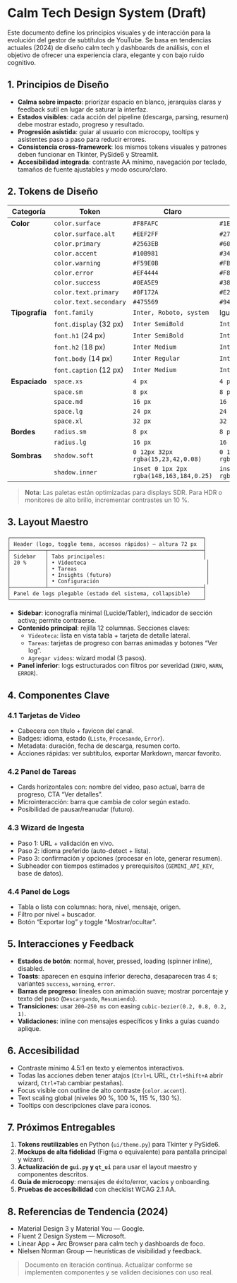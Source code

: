 # Calm Tech Design System (Draft)

Este documento define los principios visuales y de interacción para la evolución del gestor de subtítulos de YouTube. Se basa en tendencias actuales (2024) de diseño calm tech y dashboards de análisis, con el objetivo de ofrecer una experiencia clara, elegante y con bajo ruido cognitivo.

## 1. Principios de Diseño

- **Calma sobre impacto**: priorizar espacio en blanco, jerarquías claras y feedback sutil en lugar de saturar la interfaz.
- **Estados visibles**: cada acción del pipeline (descarga, parsing, resumen) debe mostrar estado, progreso y resultado.
- **Progresión asistida**: guiar al usuario con microcopy, tooltips y asistentes paso a paso para reducir errores.
- **Consistencia cross-framework**: los mismos tokens visuales y patrones deben funcionar en Tkinter, PySide6 y Streamlit.
- **Accesibilidad integrada**: contraste AA mínimo, navegación por teclado, tamaños de fuente ajustables y modo oscuro/claro.

## 2. Tokens de Diseño

| Categoría     | Token                     | Claro          | Oscuro         |
|---------------|---------------------------|----------------|----------------|
| **Color**     | `color.surface`           | `#F8FAFC`      | `#1E293B`      |
|               | `color.surface.alt`       | `#EEF2FF`      | `#27364D`      |
|               | `color.primary`           | `#2563EB`      | `#60A5FA`      |
|               | `color.accent`            | `#10B981`      | `#34D399`      |
|               | `color.warning`           | `#F59E0B`      | `#FBBF24`      |
|               | `color.error`             | `#EF4444`      | `#F87171`      |
|               | `color.success`           | `#0EA5E9`      | `#38BDF8`      |
|               | `color.text.primary`      | `#0F172A`      | `#E2E8F0`      |
|               | `color.text.secondary`    | `#475569`      | `#94A3B8`      |
| **Tipografía**| `font.family`             | `Inter, Roboto, system` | Igual |
|               | `font.display` (32 px)    | `Inter SemiBold` | `Inter SemiBold` |
|               | `font.h1` (24 px)         | `Inter SemiBold` | `Inter SemiBold` |
|               | `font.h2` (18 px)         | `Inter Medium` | `Inter Medium` |
|               | `font.body` (14 px)       | `Inter Regular` | `Inter Regular` |
|               | `font.caption` (12 px)    | `Inter Medium` | `Inter Medium` |
| **Espaciado** | `space.xs`                | `4 px`         | `4 px`         |
|               | `space.sm`                | `8 px`         | `8 px`         |
|               | `space.md`                | `16 px`        | `16 px`        |
|               | `space.lg`                | `24 px`        | `24 px`        |
|               | `space.xl`                | `32 px`        | `32 px`        |
| **Bordes**    | `radius.sm`               | `8 px`         | `8 px`         |
|               | `radius.lg`               | `16 px`        | `16 px`        |
| **Sombras**   | `shadow.soft`             | `0 12px 32px rgba(15,23,42,0.08)` | `0 12px 32px rgba(15,23,42,0.35)` |
|               | `shadow.inner`            | `inset 0 1px 2px rgba(148,163,184,0.25)` | `inset 0 1px 2px rgba(148,163,184,0.35)` |

> **Nota**: Las paletas están optimizadas para displays SDR. Para HDR o monitores de alto brillo, incrementar contrastes un 10 %.

## 3. Layout Maestro

```
┌─────────────────────────────────────────────────────────────┐
│ Header (logo, toggle tema, accesos rápidos) — altura 72 px  │
├───────────┬─────────────────────────────────────────────────┤
│ Sidebar   │ Tabs principales:                               │
│ 20 %      │ • Videoteca                                      │
│           │ • Tareas                                         │
│           │ • Insights (futuro)                              │
│           │ • Configuración                                  │
├───────────┴─────────────────────────────────────────────────┤
│ Panel de logs plegable (estado del sistema, collapsible)    │
└─────────────────────────────────────────────────────────────┘
```

- **Sidebar**: iconografía minimal (Lucide/Tabler), indicador de sección activa; permite contraerse.
- **Contenido principal**: rejilla 12 columnas. Secciones claves:
  - `Videoteca`: lista en vista tabla + tarjeta de detalle lateral.
  - `Tareas`: tarjetas de progreso con barras animadas y botones “Ver log”.
  - `Agregar videos`: wizard modal (3 pasos).
- **Panel inferior**: logs estructurados con filtros por severidad (`INFO`, `WARN`, `ERROR`).

## 4. Componentes Clave

### 4.1 Tarjetas de Video
- Cabecera con título + favicon del canal.
- Badges: idioma, estado (`Listo`, `Procesando`, `Error`).
- Metadata: duración, fecha de descarga, resumen corto.
- Acciones rápidas: ver subtítulos, exportar Markdown, marcar favorito.

### 4.2 Panel de Tareas
- Cards horizontales con: nombre del video, paso actual, barra de progreso, CTA “Ver detalles”.
- Microinteracción: barra que cambia de color según estado.
- Posibilidad de pausar/reanudar (futuro).

### 4.3 Wizard de Ingesta
- Paso 1: URL + validación en vivo.
- Paso 2: idioma preferido (auto-detect + lista).
- Paso 3: confirmación y opciones (procesar en lote, generar resumen).
- Subheader con tiempos estimados y prerequisitos (`GEMINI_API_KEY`, base de datos).

### 4.4 Panel de Logs
- Tabla o lista con columnas: hora, nivel, mensaje, origen.
- Filtro por nivel + buscador.
- Botón “Exportar log” y toggle “Mostrar/ocultar”.

## 5. Interacciones y Feedback

- **Estados de botón**: normal, hover, pressed, loading (spinner inline), disabled.
- **Toasts**: aparecen en esquina inferior derecha, desaparecen tras 4 s; variantes `success`, `warning`, `error`.
- **Barras de progreso**: lineales con animación suave; mostrar porcentaje y texto del paso (`Descargando`, `Resumiendo`).
- **Transiciones**: usar `200–250 ms` con easing `cubic-bezier(0.2, 0.8, 0.2, 1)`.
- **Validaciones**: inline con mensajes específicos y links a guías cuando aplique.

## 6. Accesibilidad

- Contraste mínimo 4.5:1 en texto y elementos interactivos.
- Todas las acciones deben tener atajos (`Ctrl+L` URL, `Ctrl+Shift+A` abrir wizard, `Ctrl+Tab` cambiar pestañas).
- Focus visible con outline de alto contraste (`color.accent`).
- Text scaling global (niveles 90 %, 100 %, 115 %, 130 %).
- Tooltips con descripciones clave para iconos.

## 7. Próximos Entregables

1. **Tokens reutilizables** en Python (`ui/theme.py`) para Tkinter y PySide6.
2. **Mockups de alta fidelidad** (Figma o equivalente) para pantalla principal y wizard.
3. **Actualización de `gui.py` y `qt_ui`** para usar el layout maestro y componentes descritos.
4. **Guía de microcopy**: mensajes de éxito/error, vacíos y onboarding.
5. **Pruebas de accesibilidad** con checklist WCAG 2.1 AA.

## 8. Referencias de Tendencia (2024)

- Material Design 3 y Material You — Google.
- Fluent 2 Design System — Microsoft.
- Linear App + Arc Browser para calm tech y dashboards de foco.
- Nielsen Norman Group — heurísticas de visibilidad y feedback.

> Documento en iteración continua. Actualizar conforme se implementen componentes y se validen decisiones con uso real.

